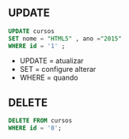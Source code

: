 ## UPDATE

```SQL
UPDATE cursos 
SET nome = "HTML5" , ano ="2015"
WHERE id = '1' ;
```

* UPDATE = atualizar 
* SET = configure alterar 
* WHERE = quando

## DELETE 

```SQL
DELETE FROM cursos 
WHERE id = '8';

```